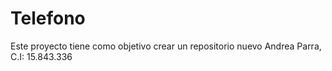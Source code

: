 # Telefono
Este proyecto tiene como objetivo crear un repositorio nuevo
Andrea Parra, C.I: 15.843.336
